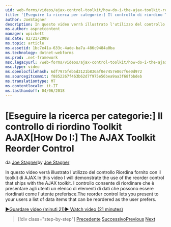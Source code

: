 ```yaml
---
uid: web-forms/videos/ajax-control-toolkit/how-do-i-the-ajax-toolkit-reorder-control
title: '[Eseguire la ricerca per categorie:] Il controllo di riordino Toolkit AJAX | Documenti Microsoft'
author: JoeStagner
description: In questo video verrà illustrato l'utilizzo del controllo Riordina fornito con il toolkit di AJAX. Il controllo di riordino consente di presentare agli utenti o un elenco...
ms.author: aspnetcontent
manager: wpickett
ms.date: 02/21/2008
ms.topic: article
ms.assetid: 1bc7e41a-633c-4ade-ba7a-486c9484a0ba
ms.technology: dotnet-webforms
ms.prod: .net-framework
msc.legacyurl: /web-forms/videos/ajax-control-toolkit/how-do-i-the-ajax-toolkit-reorder-control
msc.type: video
ms.openlocfilehash: 6df7975feb5d3121b836af0e7457e867f6e0d972
ms.sourcegitcommit: f8852267f463b62d7f975e56bea9aa3f68fbbdeb
ms.translationtype: MT
ms.contentlocale: it-IT
ms.lasthandoff: 04/06/2018
---
```

<a name="how-do-i-the-ajax-toolkit-reorder-control"></a><span data-ttu-id="4763b-104">[Eseguire la ricerca per categorie:] Il controllo di riordino Toolkit AJAX</span><span class="sxs-lookup"><span data-stu-id="4763b-104">[How Do I:] The AJAX Toolkit Reorder Control</span></span>
====================
<span data-ttu-id="4763b-105">da [Joe Stagner](https://github.com/JoeStagner)</span><span class="sxs-lookup"><span data-stu-id="4763b-105">by [Joe Stagner](https://github.com/JoeStagner)</span></span>

<span data-ttu-id="4763b-106">In questo video verrà illustrato l'utilizzo del controllo Riordina fornito con il toolkit di AJAX.</span><span class="sxs-lookup"><span data-stu-id="4763b-106">In this video I will demonstrate the use of the reorder control that ships with the AJAX toolkit.</span></span> <span data-ttu-id="4763b-107">I controllo consente di riordinare che è presentare agli utenti un elenco di elementi di dati che possono essere riordinati come l'utente preferisce.</span><span class="sxs-lookup"><span data-stu-id="4763b-107">The reorder control lets you present to your users a list of data items that can be reordered as the user prefers.</span></span>

[<span data-ttu-id="4763b-108">&#9654;Guardare video (minuti 21)</span><span class="sxs-lookup"><span data-stu-id="4763b-108">&#9654; Watch video (21 minutes)</span></span>](https://channel9.msdn.com/Blogs/ASP-NET-Site-Videos/how-do-i-the-ajax-toolkit-reorder-control)

> [!div class="step-by-step"]
> <span data-ttu-id="4763b-109">[Precedente](how-do-i-use-the-aspnet-ajax-updatepanelanimation-extender.md)
> [Successivo](utilize-the-ajax-rating-control-in-the-aspnet-toolkit.md)</span><span class="sxs-lookup"><span data-stu-id="4763b-109">[Previous](how-do-i-use-the-aspnet-ajax-updatepanelanimation-extender.md)
[Next](utilize-the-ajax-rating-control-in-the-aspnet-toolkit.md)</span></span>
